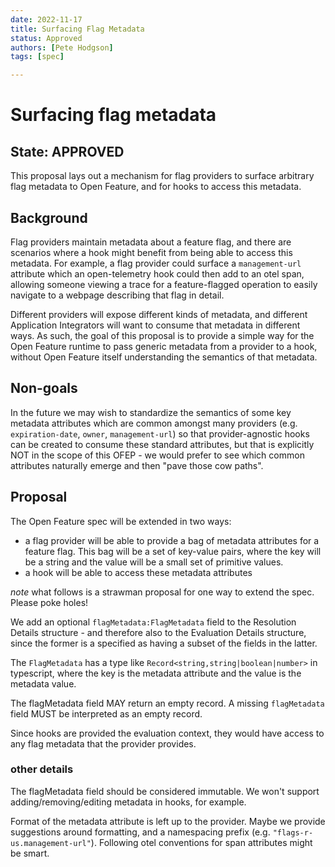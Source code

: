 ```yaml
---
date: 2022-11-17
title: Surfacing Flag Metadata
status: Approved
authors: [Pete Hodgson]
tags: [spec]

---
```

# Surfacing flag metadata

## State: APPROVED
This proposal lays out a mechanism for flag providers to surface arbitrary flag metadata to Open Feature, and for hooks to access this metadata.


## Background

Flag providers maintain metadata about a feature flag, and there are scenarios where a hook might benefit from being able to access this metadata. For example, a flag provider could surface a `management-url` attribute which an open-telemetry hook could then add to an otel span, allowing someone viewing a trace for a feature-flagged operation to easily navigate to a webpage describing that flag in detail.

Different providers will expose different kinds of metadata, and different Application Integrators will want to consume that metadata in different ways. As such, the goal of this proposal is to provide a simple way for the Open Feature runtime to pass generic metadata from a provider to a hook, without Open Feature itself understanding the semantics of that metadata.

## Non-goals

In the future we may wish to standardize the semantics of some key metadata attributes which are common amongst many providers (e.g. `expiration-date`, `owner`, `management-url`) so that provider-agnostic hooks can be created to consume these standard attributes, but that is explicitly NOT in the scope of this OFEP - we would prefer to see which common attributes naturally emerge and then "pave those cow paths".

## Proposal

The Open Feature spec will be extended in two ways:
- a flag provider will be able to provide a bag of metadata attributes for a feature flag. This bag will be a set of key-value pairs, where the key will be a string and the value will be a small set of primitive values.
- a hook will be able to access these metadata attributes

*note* what follows is a strawman proposal for one way to extend the spec. Please poke holes!

We add an optional `flagMetadata:FlagMetadata` field to the Resolution Details structure - and therefore also to the Evaluation Details structure, since the former is a specified as having a subset of the fields in the latter.

The `FlagMetadata` has a type like `Record<string,string|boolean|number>` in typescript, where the key is the metadata attribute and the value is the metadata value.

The flagMetadata field MAY return an empty record. A missing `flagMetadata` field MUST be interpreted as an empty record.

Since hooks are provided the evaluation context, they would have access to any flag metadata that the provider provides.

### other details

The flagMetadata field should be considered immutable. We won't support adding/removing/editing metadata in hooks, for example.

Format of the metadata attribute is left up to the provider. Maybe we provide suggestions around formatting, and a namespacing prefix (e.g. `"flags-r-us.management-url"`). Following otel conventions for span attributes might be smart.
